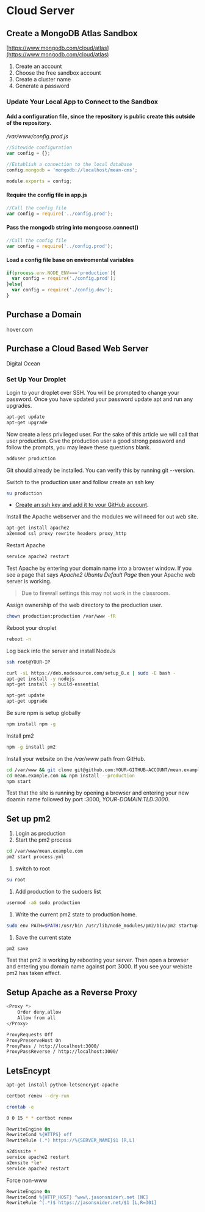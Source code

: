 # Cloud Server

## Create a MongoDB Atlas Sandbox

[https://www.mongodb.com/cloud/atlas](https://www.mongodb.com/cloud/atlas)

1. Create an account
1. Choose the free sandbox account
1. Create a cluster name
1. Generate a password

### Update Your Local App to Connect to the Sandbox

#### Add a configuration file, since the repository is public create this outside of the repository.
*/var/www/config.prod.js*
```js
//Sitewide configuration
var config = {};

//Establish a connection to the local database
config.mongodb = 'mongodb://localhost/mean-cms';

module.exports = config;
```
#### Require the config file in app.js
```js
//Call the config file
var config = require('../config.prod');
```

#### Pass the mongodb string into mongoose.connect()
```js
//Call the config file
var config = require('../config.prod');
```

#### Load a config file base on enviromental variables
```js
if(process.env.NODE_ENV==='production'){
  var config = require('./config.prod');
}else{
  var config = require('./config.dev');
}
```

## Purchase a Domain
hover.com

## Purchase a Cloud Based Web Server
Digital Ocean

### Set Up Your Droplet
Login to your droplet over SSH. You will be prompted to change your password. Once you have updated your password update apt and run any upgrades.

```sh
apt-get update
apt-get upgrade
```

Now create a less privileged user. For the sake of this article we will call that user production. Give the production user a good strong password and follow the prompts, you may leave these questions blank.


```sh
adduser production
```

Git should already be installed. You can verify this by running git --version.

Switch to the production user and follow create an ssh key

```sh
su production
```
* [Create an ssh key and add it to your GitHub account](href="https://help.github.com/articles/connecting-to-github-with-ssh/").

Install the Apache webserver and the modules we will need for out web site.

```sh
apt-get install apache2
a2enmod ssl proxy rewrite headers proxy_http
```

Restart Apache

```sh
service apache2 restart
```

Test Apache by entering your domain name into a browser window. If you see a page that says *Apache2 Ubuntu Default Page* then your Apache web server is working.

> Due to firewall settings this may not work in the classroom.

Assign ownership of the web directory to the production user.

```sh
chown production:production /var/www -fR
```

Reboot your droplet

```sh
reboot -n
```

Log back into the server and install NodeJs

```sh
ssh root@YOUR-IP
```

```sh
curl -sL https://deb.nodesource.com/setup_8.x | sudo -E bash -
apt-get install -y nodejs
apt-get install -y build-essential

apt-get update
apt-get upgrade
```

Be sure npm is setup globally

```sh
npm install npm -g
```

Install pm2

```sh
npm -g install pm2
```

Install your website on the */var/www* path from GitHub.

```sh
cd /var/www && git clone git@github.com:YOUR-GITHUB-ACCOUNT/mean.example.com.git
cd mean.example.com && npm install --production
npm start
```

Test that the site is running by opening a browser and entering your new doamin name followed by port :3000, *YOUR-DOMAIN.TLD:3000*.

## Set up pm2
1. Login as production
1. Start the pm2 process
```sh
cd /var/www/mean.example.com
pm2 start process.yml
```
1. switch to root
```sh
su root
```
1. Add production to the sudoers list
```sh
usermod -aG sudo production
```
1. Write the current pm2 state to production home.
```sh
sudo env PATH=$PATH:/usr/bin /usr/lib/node_modules/pm2/bin/pm2 startup systemd -u production --hp /home/production
```
1. Save the current state
```sh
pm2 save
```

Test that pm2 is working by rebooting your server. Then open a browser and entering you domain name against port 3000. If you see your webiste pm2 has taken effect.

## Setup Apache as a Reverse Proxy

```sh
<Proxy *>
	Order deny,allow
	Allow from all
</Proxy>

ProxyRequests Off
ProxyPreserveHost On
ProxyPass / http://localhost:3000/
ProxyPassReverse / http://localhost:3000/
```

## LetsEncypt
```sh
apt-get install python-letsencrypt-apache

certbot renew --dry-run

crontab -e
```
```sh
0 0 15 * * certbot renew
```

```apache
RewriteEngine On
RewriteCond %{HTTPS} off
RewriteRule (.*) https://%{SERVER_NAME}$1 [R,L]
```

```sh
a2dissite *
service apache2 restart
a2ensite *le*
service apache2 restart
```

Force non-www
```apache
RewriteEngine On
RewriteCond %{HTTP_HOST} ^www\.jasonsnider\.net [NC]
RewriteRule ^(.*)$ https://jasonsnider.net/$1 [L,R=301]
```

